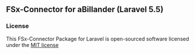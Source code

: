 ## FSx-Connector for aBillander (Laravel 5.5)
    
### License

This FSx-Connector Package for Laravel is open-sourced software licensed under the [MIT license](http://opensource.org/licenses/MIT)

